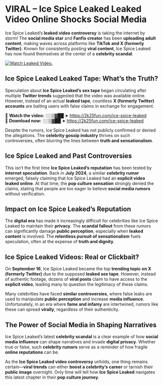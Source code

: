# VIRAL – Ice Spice Leaked Leaked Video Online Shocks Social Media 

Ice Spice Leaked’s **leaked video controversy** is taking the internet by storm! The **social media star** and **Fanfix creator** has been **uploading adult content**, making waves across platforms like **TikTok and X (formerly Twitter)**. Known for consistently posting **viral content**, Ice Spice Leaked has now found themselves at the center of a **celebrity scandal**.  

[![Watch Leaked Video.](https://miro.medium.com/v2/resize:fit:828/format:webp/1*cilzJN44JGOrTw9NJCrNHA.gif "Watch Leaked Video")](https://2k25fun.com/ice-spice-leaked)

## **Ice Spice Leaked Leaked Tape: What’s the Truth?**  
Speculation about **Ice Spice Leaked’s sex tape** began circulating after multiple **Twitter trends** suggested that the video was available online. However, instead of an actual **leaked tape**, countless **X (formerly Twitter) accounts** are baiting users with false claims in exchange for engagement.  

🔹 **Watch the video:** ░░▒▓██ ➤ https://2k25fun.com/ice-spice-leaked  
🔹 **Download now:** ░░▒▓██ ➤ https://2k25fun.com/ice-spice-leaked  

Despite the rumors, Ice Spice Leaked has not publicly confirmed or denied the allegations. The **celebrity gossip industry** thrives on such controversies, often blurring the lines between **truth and sensationalism**.  

## **Ice Spice Leaked and Past Controversies**  
This isn’t the first time **Ice Spice Leaked’s reputation** has been tested by **internet speculation**. Back in **July 2024**, a similar **celebrity rumor** emerged, falsely claiming that Ice Spice Leaked had an **explicit video leaked online**. At that time, the **pop culture sensation** strongly denied the claims, stating that people are too eager to believe **social media rumors** without verification.  

## **Impact on Ice Spice Leaked’s Reputation**  
The **digital era** has made it increasingly difficult for celebrities like Ice Spice Leaked to maintain their **privacy**. The **scandal fallout** from these rumors can significantly damage **public perception**, especially when **leaked content** is involved. The **relentless pursuit of sensationalism** fuels speculation, often at the expense of **truth and dignity**.  

## **Ice Spice Leaked Videos: Real or Clickbait?**  
On **September 16**, Ice Spice Leaked became the top **trending topic on X (formerly Twitter)** due to the supposed **leaked sex tape**. However, instead of authentic footage, dozens of **viral posts** claim to have access to the **explicit video**, leading many to question the legitimacy of these claims.  

Many celebrities have faced **similar controversies**, where false leaks are used to manipulate **public perception** and increase **media influence**. Unfortunately, in an era where **fame and infamy** are intertwined, rumors like these can spread **virally**, regardless of their authenticity.  

## **The Power of Social Media in Shaping Narratives**  
Ice Spice Leaked’s latest **celebrity scandal** is a clear example of how **social media influence** can shape narratives and invade **digital privacy**. Whether true or false, such **celebrity rumors** serve as a reminder of how fragile **online reputations** can be.  

As the **Ice Spice Leaked video controversy** unfolds, one thing remains certain—**viral trends** can either **boost a celebrity’s career** or tarnish their **public image** overnight. Only time will tell how **Ice Spice Leaked** navigates this latest chapter in their **pop culture journey**. 